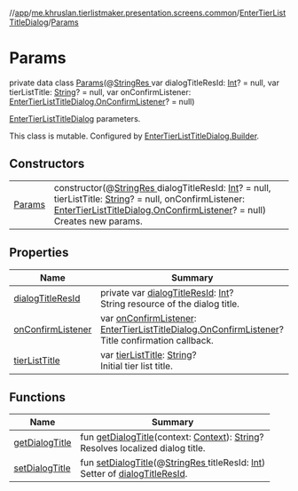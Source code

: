 //[app](../../../../index.md)/[me.khruslan.tierlistmaker.presentation.screens.common](../../index.md)/[EnterTierListTitleDialog](../index.md)/[Params](index.md)

# Params

private data class [Params](index.md)(@[StringRes ](https://developer.android.com/reference/kotlin/androidx/annotation/StringRes.html)var dialogTitleResId: [Int](https://kotlinlang.org/api/latest/jvm/stdlib/kotlin/-int/index.html)? = null, var tierListTitle: [String](https://kotlinlang.org/api/latest/jvm/stdlib/kotlin/-string/index.html)? = null, var onConfirmListener: [EnterTierListTitleDialog.OnConfirmListener](../-on-confirm-listener/index.md)? = null)

[EnterTierListTitleDialog](../index.md) parameters.

This class is mutable. Configured by [EnterTierListTitleDialog.Builder](../-builder/index.md).

## Constructors

| | |
|---|---|
| [Params](-params.md) | constructor(@[StringRes ](https://developer.android.com/reference/kotlin/androidx/annotation/StringRes.html)dialogTitleResId: [Int](https://kotlinlang.org/api/latest/jvm/stdlib/kotlin/-int/index.html)? = null, tierListTitle: [String](https://kotlinlang.org/api/latest/jvm/stdlib/kotlin/-string/index.html)? = null, onConfirmListener: [EnterTierListTitleDialog.OnConfirmListener](../-on-confirm-listener/index.md)? = null)<br>Creates new params. |

## Properties

| Name | Summary |
|---|---|
| [dialogTitleResId](dialog-title-res-id.md) | private var [dialogTitleResId](dialog-title-res-id.md): [Int](https://kotlinlang.org/api/latest/jvm/stdlib/kotlin/-int/index.html)?<br>String resource of the dialog title. |
| [onConfirmListener](on-confirm-listener.md) | var [onConfirmListener](on-confirm-listener.md): [EnterTierListTitleDialog.OnConfirmListener](../-on-confirm-listener/index.md)?<br>Title confirmation callback. |
| [tierListTitle](tier-list-title.md) | var [tierListTitle](tier-list-title.md): [String](https://kotlinlang.org/api/latest/jvm/stdlib/kotlin/-string/index.html)?<br>Initial tier list title. |

## Functions

| Name | Summary |
|---|---|
| [getDialogTitle](get-dialog-title.md) | fun [getDialogTitle](get-dialog-title.md)(context: [Context](https://developer.android.com/reference/kotlin/android/content/Context.html)): [String](https://kotlinlang.org/api/latest/jvm/stdlib/kotlin/-string/index.html)?<br>Resolves localized dialog title. |
| [setDialogTitle](set-dialog-title.md) | fun [setDialogTitle](set-dialog-title.md)(@[StringRes ](https://developer.android.com/reference/kotlin/androidx/annotation/StringRes.html)titleResId: [Int](https://kotlinlang.org/api/latest/jvm/stdlib/kotlin/-int/index.html))<br>Setter of [dialogTitleResId](dialog-title-res-id.md). |
